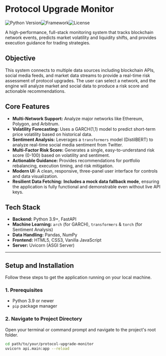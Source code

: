 # Protocol Upgrade Monitor

![Python Version](https://img.shields.io/badge/python-3.9+-blue.svg)![Framework](https://img.shields.io/badge/Framework-FastAPI-green.svg)![License](https://img.shields.io/badge/License-MIT-yellow.svg)

A high-performance, full-stack monitoring system that tracks blockchain network events, predicts market volatility and liquidity shifts, and provides execution guidance for trading strategies.

## Objective

This system connects to multiple data sources including blockchain APIs, social media feeds, and market data streams to provide a real-time risk assessment of protocol upgrades. The user can select a network, and the engine will analyze market and social data to produce a risk score and actionable recommendations.

## Core Features

-   **Multi-Network Support:** Analyze major networks like Ethereum, Polygon, and Arbitrum.
-   **Volatility Forecasting:** Uses a GARCH(1,1) model to predict short-term price volatility based on historical data.
-   **Sentiment Analysis:** Leverages a `transformers` model (DistilBERT) to analyze real-time social media sentiment from Twitter.
-   **Multi-Factor Risk Score:** Generates a single, easy-to-understand risk score (0-100) based on volatility and sentiment.
-   **Actionable Guidance:** Provides recommendations for portfolio rebalancing, execution timing, and risk mitigation.
-   **Modern UI:** A clean, responsive, three-panel user interface for controls and data visualization.
-   **Resilient Data Fetching:** **Includes a mock data fallback mode**, ensuring the application is fully functional and demonstrable even without live API keys.

## Tech Stack

-   **Backend:** Python 3.9+, FastAPI
-   **Machine Learning:** `arch` (for GARCH), `transformers` & `torch` (for Sentiment Analysis)
-   **Data Handling:** Pandas, NumPy
-   **Frontend:** HTML5, CSS3, Vanilla JavaScript
-   **Server:** Uvicorn (ASGI Server)


---

## Setup and Installation

Follow these steps to get the application running on your local machine.

### 1. Prerequisites

-   Python 3.9 or newer
-   `pip` package manager

### 2. Navigate to Project Directory

Open your terminal or command prompt and navigate to the project's root folder.

```bash
cd path/to/your/protocol-upgrade-monitor
uvicorn api.main:app --reload

